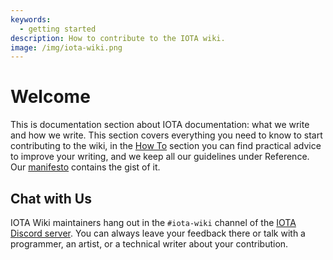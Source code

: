 ```yaml
---
keywords:
  - getting started
description: How to contribute to the IOTA wiki.
image: /img/iota-wiki.png
---
```


# Welcome

This is documentation section about IOTA documentation: what we write and how we write. This section covers everything you need to know to start contributing to the wiki, in the [How To](getting_started/developer.md) section you can find practical advice to improve your writing, and we keep all our guidelines under Reference. Our [manifesto](reference/style/manifesto.md) contains the gist of it.

## Chat with Us

IOTA Wiki maintainers hang out in the `#iota-wiki` channel of the [IOTA Discord server](../the-community/discord.md). You can always leave your feedback there or talk with a programmer, an artist, or a technical writer about your contribution.
